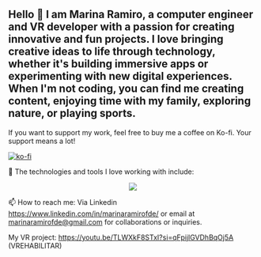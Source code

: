## Hello 👋 I am Marina Ramiro, a computer engineer and VR developer with a passion for creating innovative and fun projects. I love bringing creative ideas to life through technology, whether it's building immersive apps or experimenting with new digital experiences. When I'm not coding, you can find me creating content, enjoying time with my family, exploring nature, or playing sports. 

If you want to support my work, feel free to buy me a coffee on Ko-fi. Your support means a lot!

[![ko-fi](https://ko-fi.com/img/githubbutton_sm.svg)](https://ko-fi.com/O4O517FXQ2)

🔭 The technologies and tools I love working with include:
<p align="center">
  <a href="https://skillicons.dev">
    <img src="https://skillicons.dev/icons?i=github,unity,unreal,cs,html,css,js,java,python,bootstrap,blender,git,vscode,visualstudio,eclipse,linkedin,instagram,gmail,discord" />
  </a>
</p>

📫 How to reach me: Via Linkedin https://www.linkedin.com/in/marinaramirofde/ or email at marinaramirofde@gmail.com for collaborations or inquiries.

My VR project: https://youtu.be/TLWXkF8STxI?si=qFpijlGVDhBqOj5A (VREHABILITAR)
